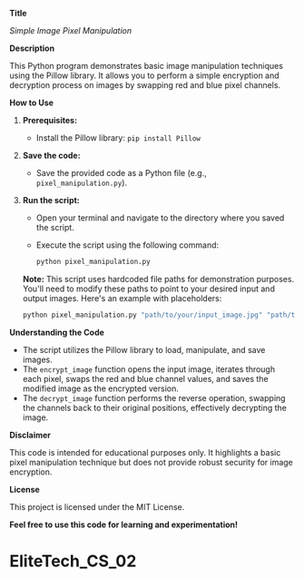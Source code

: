 **Title**

*Simple Image Pixel Manipulation*

**Description**

This Python program demonstrates basic image manipulation techniques using the Pillow library. It allows you to perform a simple encryption and decryption process on images by swapping red and blue pixel channels.

**How to Use**

1. **Prerequisites:**
   - Install the Pillow library: `pip install Pillow`

2. **Save the code:**
   - Save the provided code as a Python file (e.g., `pixel_manipulation.py`).

3. **Run the script:**
   - Open your terminal and navigate to the directory where you saved the script.
   - Execute the script using the following command:

     ```bash
     python pixel_manipulation.py
     ```

   **Note:** This script uses hardcoded file paths for demonstration purposes. You'll need to modify these paths to point to your desired input and output images. Here's an example with placeholders:

     ```bash
     python pixel_manipulation.py "path/to/your/input_image.jpg" "path/to/encrypted_image.jpg" "path/to/decrypted_image.jpg"
     ```

**Understanding the Code**

- The script utilizes the Pillow library to load, manipulate, and save images.
- The `encrypt_image` function opens the input image, iterates through each pixel, swaps the red and blue channel values, and saves the modified image as the encrypted version.
- The `decrypt_image` function performs the reverse operation, swapping the channels back to their original positions, effectively decrypting the image.

**Disclaimer**

This code is intended for educational purposes only. It highlights a basic pixel manipulation technique but does not provide robust security for image encryption.

**License**

This project is licensed under the MIT License.

**Feel free to use this code for learning and experimentation!**
# EliteTech_CS_02
